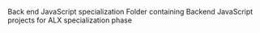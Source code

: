 Back end JavaScript specialization
Folder containing Backend JavaScript projects for ALX specialization phase
